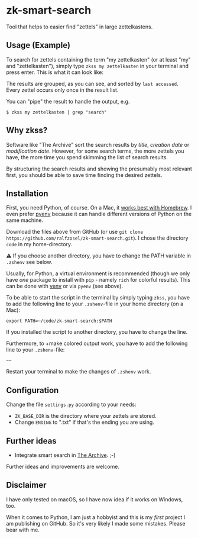# zk-smart-search

Tool that helps to easier find "zettels" in large zettelkastens.

## Usage (Example)

To search for zettels containing the term "my zettelkasten" (or at least "my" and "zettelkasten"), simply type `zkss my zettelkasten` in your terminal and press enter. This is what it can look like:


[](https://user-images.githubusercontent.com/46703936/213792583-75f8f0d6-439c-43ef-af63-cc0aef314d5a.mp4)

       
The results are grouped, as you can see, and sorted by `last accessed`. Every zettel occurs only once in the result list.

You can "pipe" the result to handle the output, e.g.

    $ zkss my zettelkasten | grep "search"

## Why zkss?

Software like "The Archive" sort the search results by _title_, _creation date_ or _modification date_. However, for some search terms, the more zettels you have, the more time you spend skimming the list of search results.

By structuring the search results and showing the presumably most relevant first, you should be able to save time finding the desired zettels.

## Installation

First, you need Python, of course. On a Mac, it [works best with Homebrew](https://docs.brew.sh/Homebrew-and-Python). I even prefer [pyenv](https://realpython.com/intro-to-pyenv/) because it can handle different versions of Python on the same machine.

Download the files above from GitHub (or use `git clone https://github.com/ralfzosel/zk-smart-search.git`). I chose the directory `code` in my home-directory.

⚠️ If you choose another directory, you have to change the PATH variable in `.zshenv` see below.

Usually, for Python, a virtual environment is recommended (though we only have _one_ package to install with `pip` - namely `rich` for colorful results). This can be done with [venv](https://docs.python.org/3/library/venv.html) or via `pyenv` (see above).

To be able to start the script in the terminal by simply typing `zkss`, you have to add the following line to your `.zshenv`-file in your home directory (on a Mac):

    export PATH=~/code/zk-smart-search:$PATH

If you installed the script to another directory, you have to change the line.

Furthermore, to +make colored output work, you have to add the following line to your `.zshenv`-file:

    ~~

Restart your terminal to make the changes of `.zshenv` work.

## Configuration

Change the file `settings.py` according to your needs:

- `ZK_BASE_DIR` is the directory where your zettels are stored.
- Change `ENDING` to ".txt" if that's the ending you are using.

## Further ideas


- Integrate smart search in [The Archive](https://zettelkasten.de/the-archive/). ;-)

Further ideas and improvements are welcome.

## Disclaimer

I have only tested on macOS, so I have now idea if it works on Windows, too.

When it comes to Python, I am just a hobbyist and this is my _first_ project I am publishing on GitHub. So it's very likely I made some mistakes. Please bear with me.
